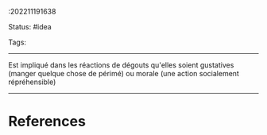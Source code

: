 :202211191638

Status: #idea

Tags:

---

Est impliqué dans les réactions de dégouts qu'elles soient gustatives (manger quelque chose de périmé) ou morale (une action socialement répréhensible)

---
# References